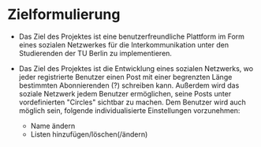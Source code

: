 # Zielformulierung

* Das Ziel des Projektes ist eine benutzerfreundliche Plattform im Form eines sozialen Netzwerkes für die Interkommunikation unter den Studierenden der TU Berlin zu implementieren.

* Das Ziel des Projektes ist die Entwicklung eines sozialen Netzwerks, wo jeder registrierte Benutzer einen Post mit einer begrenzten Länge bestimmten Abonnierenden (?) schreiben kann. Außerdem wird das soziale Netzwerk jedem Benutzer ermöglichen, seine Posts unter vordefinierten "Circles" sichtbar zu machen. Dem Benutzer wird auch möglich sein, folgende individualisierte Einstellungen vorzunehmen:
	* Name ändern
	* Listen hinzufügen/löschen(/ändern)
